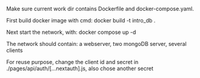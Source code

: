 Make sure current work dir contains Dockerfile and docker-compose.yaml.

First build docker image with cmd: 
docker build -t intro_db .

Next start the network, with:
docker compose up -d

The network should contain: a webserver, two mongoDB server, several clients

For reuse purpose, change the client id and secret in ./pages/api/auth/[...nextauth].js, also chose another secret
